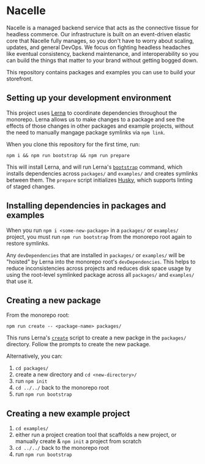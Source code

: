 # Nacelle

Nacelle is a managed backend service that acts as the connective tissue for headless commerce. Our infrastructure is built on an event-driven elastic core that Nacelle fully manages, so you don't have to worry about scaling, updates, and general DevOps. We focus on fighting headless headaches like eventual consistency, backend maintenance, and interoperability so you can build the things that matter to your brand without getting bogged down.

This repository contains packages and examples you can use to build your storefront.

## Setting up your development environment

This project uses [Lerna](https://lerna.js.org) to coordinate dependencies throughout the monorepo. Lerna allows us to make changes to a package and see the effects of those changes in other packages and example projects, without the need to manually mangage package symlinks via `npm link`.

When you clone this repository for the first time, run:

```
npm i && npm run bootstrap && npm run prepare
```

This will install Lerna, and will run Lerna's [`bootstrap`](https://github.com/lerna/lerna/blob/main/commands/bootstrap/README.md) command, which installs dependencies across `packages/` and `examples/` and creates symlinks between them. The `prepare` script initializes [Husky](https://typicode.github.io/husky), which supports linting of staged changes.

## Installing dependencies in packages and examples

When you run `npm i <some-new-package>` in a `packages/` or `examples/` project, you must run `npm run bootstrap` from the monorepo root again to restore symlinks.

Any `devDependencies` that are installed in `packages/` or `examples/` will be "hoisted" by Lerna into the monorepo root's `devDependencies`. This helps to reduce inconsistencies across projects and reduces disk space usage by using the root-level symlinked package across all `packages/` and `examples/` that use it.

## Creating a new package

From the monorepo root:

```
npm run create -- <package-name> packages/
```

This runs Lerna's [`create`](https://github.com/lerna/lerna/tree/main/commands/create#readme) script to create a new packge in the `packages/` directory. Follow the prompts to create the new package.

Alternatively, you can:

1. `cd packages/`
2. create a new directory and `cd <new-directory>/`
3. run `npm init`
4. `cd ../../` back to the monorepo root
5. run `npm run bootstrap`

## Creating a new example project

1. `cd examples/`
2. either run a project creation tool that scaffolds a new project, or manually create & `npm init` a project from scratch
3. `cd ../../` back to the monorepo root
4. run `npm run bootstrap`
